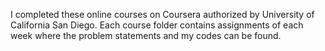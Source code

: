 I completed these online courses on Coursera authorized by University of California San Diego. Each course folder contains assignments of each week where the problem statements and my codes can be found.
